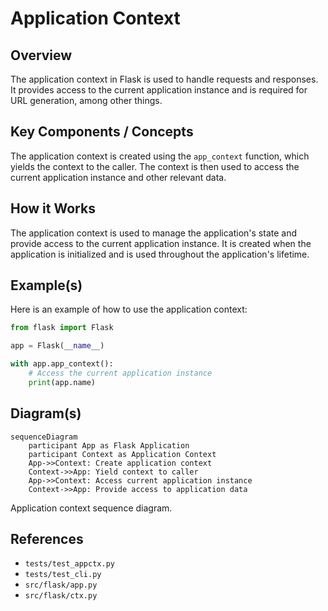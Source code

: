 # Application Context
## Overview
The application context in Flask is used to handle requests and responses. It provides access to the current application instance and is required for URL generation, among other things.

## Key Components / Concepts
The application context is created using the `app_context` function, which yields the context to the caller. The context is then used to access the current application instance and other relevant data.

## How it Works
The application context is used to manage the application's state and provide access to the current application instance. It is created when the application is initialized and is used throughout the application's lifetime.

## Example(s)
Here is an example of how to use the application context:
```python
from flask import Flask

app = Flask(__name__)

with app.app_context():
    # Access the current application instance
    print(app.name)
```

## Diagram(s)
```mermaid
sequenceDiagram
    participant App as Flask Application
    participant Context as Application Context
    App->>Context: Create application context
    Context->>App: Yield context to caller
    App->>Context: Access current application instance
    Context->>App: Provide access to application data
```
Application context sequence diagram.

## References
* `tests/test_appctx.py`
* `tests/test_cli.py`
* `src/flask/app.py`
* `src/flask/ctx.py`